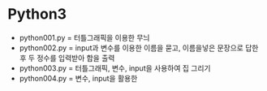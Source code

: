 # Python3

- python001.py = 터틀그래픽을 이용한 무늬 
- python002.py = input과 변수를 이용한 이름을 묻고, 이름을넣은 문장으로 답한후 두 정수를 입력받아 합을 출력
- python003.py = 터틀그래픽, 변수, input을 사용하여 집 그리기
- python004.py = 변수, input을 활용한 
